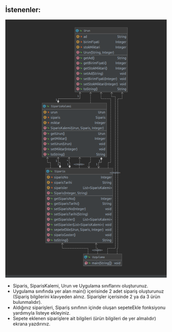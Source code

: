 
## İstenenler:

![](https://github.com/nurbanuogur/NesneYonelimliAnalizTasarim/blob/master/Diyagramlar/Uygulama5.png)

* Siparis, SiparisKalemi, Urun ve Uygulama sınıflarını oluşturunuz.
* Uygulama sınıfında yer alan main() içerisinde 2 adet sipariş oluşturunuz (Sipariş bilgilerini klavyeden alınız. Siparişler içerisinde 2 ya da 3 ürün bulunmalıdır).
* Aldığınız siparişleri, Sipariş sınıfının içinde oluşan sepeteEkle fonksiyonu yardımıyla listeye ekleyiniz.
* Sepete eklenen siparişlere ait bilgileri (ürün bilgileri de yer almalıdır) ekrana yazdırınız.





 	
